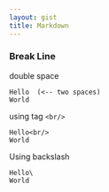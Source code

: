 ```yaml
---
layout: gist
title: Markdown
---
```


### Break Line

double space
```
Hello  (<-- two spaces)
World
```

using tag `<br/>`
```
Hello<br/>
World
```

Using backslash
```
Hello\
World
```
